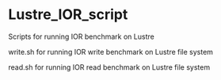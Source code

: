# Lustre_IOR_script

Scripts for running IOR benchmark on Lustre

write.sh for running IOR write benchmark on Lustre file system

read.sh for running IOR read benchmark on Lustre file system
